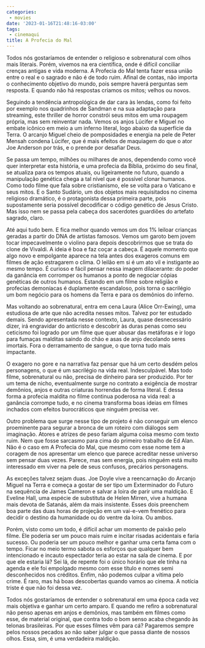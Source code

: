 ```yaml
---
categories:
 - movies
date: '2023-01-16T21:48:16-03:00'
tags:
 - cinemaqui
title: A Profecia do Mal
---
```


Todos nós gostaríamos de entender o religioso e sobrenatural com olhos mais literais. Porém, vivemos na era científica, onde é difícil conciliar crenças antigas e vida moderna. A Profecia do Mal tenta fazer essa união entre o real e o sagrado e não é de todo ruim. Afinal de contas, não importa o conhecimento objetivo do mundo, pois sempre haverá perguntas sem resposta. E quando não há respostas criamos os mitos; velhos ou novos.

Seguindo a tendência antropológica de dar cara às lendas, como foi feito por exemplo nos quadrinhos de Sandman e na sua adaptação para streaming, este thriller de horror constrói seus mitos em uma roupagem própria, mas sem reinventar nada. Vemos os anjos Lúcifer e Miguel no embate icônico em meio a um inferno literal, logo abaixo da superfície da Terra. O arcanjo Miguel cheio de pomposidades e energia na pele de Peter Mensah condena Lúcifer, que é mais efeitos de maquiagem do que o ator Joe Anderson por trás, e o prende por desafiar Deus.

Se passa um tempo, milhões ou milhares de anos, dependendo como você quer interpretar esta história, e uma profecia da Bíblia, próximo do seu final, se atualiza para os tempos atuais, ou ligeiramente no futuro, quando a manipulação genética chega a tal nível que é possível clonar humanos. Como todo filme que fala sobre cristianismo, ele se volta para o Vaticano e seus mitos. E o Santo Sudário, um dos objetos mais requisitados no cinema religioso dramático, é o protagonista dessa primeira parte, pois supostamente seria possível decodificar o código genético de Jesus Cristo. Mas isso nem se passa pela cabeça dos sacerdotes guardiões do artefato sagrado, claro.

Até aqui tudo bem. E fica melhor quando vemos um dos 1% leiloar crianças geradas a partir do DNA de artistas famosos. Vemos um garoto bem jovem tocar impecavelmente o violino para depois descobrirmos que se trata do clone de Vivaldi. A ideia é boa e faz coçar a cabeça. É aquele momento que algo novo e empolgante aparece na tela antes dos exageros comuns em filmes de ação estragarem o clima. O leilão em si é um ato vil e instigante ao mesmo tempo. É curioso e fácil pensar nessa imagem dilacerante: do poder da ganância em corromper os humanos a ponto de negociar cópias genéticas de outros humanos. Estando em um filme sobre religião e profecias demoníacas é duplamente escandaloso, pois torna o sacrilégio um bom negócio para os homens da Terra e para os demônios do inferno.

Mas voltando ao sobrenatural, entra em cena Laura (Alice Orr-Ewing), uma estudiosa de arte que não acredita nesses mitos. Talvez por ter estudado demais. Sendo apresentada nesse contexto, Laura, quase desnecessário dizer, irá engravidar do anticristo e descobrir às duras penas como seu ceticismo foi logrado por um filme que quer abusar das metáforas e ir logo para fumaças malditas saindo do chão e asas de anjo decolando seres imortais. Fora o derramamento de sangue, o que torna tudo mais impactante.

O exagero no gore e na narrativa faz pensar que há um certo desdém pelos personagens, o que é um sacrilégio na vida real. Indesculpável. Mas todo filme, sobrenatural ou não, precisa de dinheiro para ser produzido. Por ter um tema de nicho, eventualmente surge no contrato a exigência de mostrar demônios, anjos e outras criaturas horrendas de forma literal. E dessa forma a profecia maldita no filme continua poderosa na vida real: a ganância corrompe tudo, e no cinema transforma boas ideias em filmes inchados com efeitos burocráticos que ninguém precisa ver.

Outro problema que surge nesse tipo de projeto é não conseguir um elenco proeminente para segurar a bronca de um roteiro com diálogos sem imaginação. Atores e atrizes de peso fariam alguma coisa mesmo com texto ruim. Nem que fosse sarcasmo para cima do primeiro trabalho de Ed Alan. Não é o caso em A Profecia do Mal, que mesmo com esse nome tem a coragem de nos apresentar um elenco que parece acreditar nesse universo sem pensar duas vezes. Parece, mas sem energia, pois ninguém está muito interessado em viver na pele de seus confusos, precários personagens.

As exceções talvez sejam duas. Joe Doyle vive a reencarnação do Arcanjo Miguel na Terra e começa a gostar de ser tipo um Exterminador do Futuro na sequência de James Cameron e salvar a loira de parir uma maldição. E Eveline Hall, uma espécie de substituta de Helen Mirren, vive a humana mais devota de Satanás, além da mais insistente. Esses dois preenchem boa parte das duas horas de projeção em um vai-e-vem frenético para decidir o destino da humanidade ou do ventre da loira. Ou ambos.

Porém, visto como um todo, é difícil achar um momento de paixão pelo filme. Ele poderia ser um pouco mais ruim e incitar risadas acidentais e faria sucesso. Ou poderia ser um pouco melhor e ganhar uma certa fama com o tempo. Ficar no meio termo sabota os esforços que qualquer bem intencionado e incauto espectador teria ao estar na sala de cinema. E por que ele estaria lá? Sei lá, de repente foi o único horário que ele tinha na agenda e ele foi empolgado mesmo com esse título e nomes semi desconhecidos nos créditos. Enfim, não podemos culpar a vítima pelo crime. É raro, mas há boas descobertas quando vamos ao cinema. A notícia triste é que não foi dessa vez.

Todos nós gostaríamos de entender o sobrenatural em uma época cada vez mais objetiva e ganhar um certo amparo. E quando me refiro a sobrenatural não penso apenas em anjos e demônios, mas também em filmes como esse, de material original, que contra todo o bom senso acaba chegando às telonas brasileiras. Por que esses filmes vêm para cá? Pagaremos sempre pelos nossos pecados ao não saber julgar o que passa diante de nossos olhos. Essa, sim, é uma verdadeira maldição.
